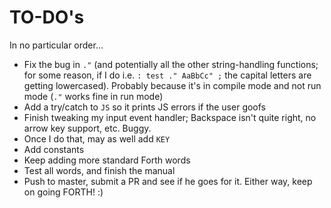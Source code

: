 # TO-DO's

In no particular order...

* Fix the bug in `."` (and potentially all the other string-handling functions; for some reason, if I do i.e. `: test ." AaBbCc" ;` the capital letters are getting lowercased).  Probably because it's in compile mode and not run mode (`."` works fine in run mode)
* Add a try/catch to `JS` so it prints JS errors if the user goofs
* Finish tweaking my input event handler; Backspace isn't quite right, no arrow key support, etc.  Buggy.
* Once I do that, may as well add `KEY`
* Add constants
* Keep adding more standard Forth words
* Test all words, and finish the manual
* Push to master, submit a PR and see if he goes for it.  Either way, keep on going FORTH! :)
